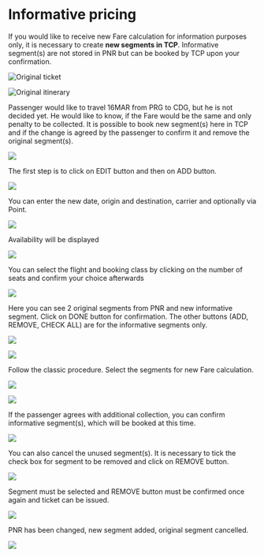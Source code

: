 # Informative pricing

If you would like to receive new Fare calculation for information purposes only, it is necessary to create **new segments in TCP**. Informative segment\(s\) are not stored in PNR but can be booked by TCP upon your confirmation.

![Original ticket](../.gitbook/assets/image%20%28104%29.png)

![Original itinerary](../.gitbook/assets/image%20%28180%29.png)

Passenger would like to travel 16MAR from PRG to CDG, but he is not decided yet. He would like to know, if the Fare would be the same and only penalty to be collected. It is possible to book new segment\(s\) here in TCP and if the change is agreed by the passenger to confirm it and remove the original segment\(s\).

![](../.gitbook/assets/image%20%28141%29.png)

The first step is to click on EDIT button and then on ADD button. 

![](../.gitbook/assets/image%20%28172%29.png)

You can enter the new date, origin and destination, carrier and optionally via Point.

![](../.gitbook/assets/image%20%28156%29.png)

Availability will be displayed

![](../.gitbook/assets/image%20%28123%29.png)

You can select the flight and booking class by clicking on the number of seats and confirm your choice afterwards

![](../.gitbook/assets/image%20%28184%29.png)

Here you can see 2 original segments from PNR and new informative segment. Click on DONE button for confirmation. The other buttons \(ADD, REMOVE, CHECK ALL\) are for the informative segments only.

![](../.gitbook/assets/image%20%28145%29.png)



![](../.gitbook/assets/image%20%28100%29.png)

Follow the classic procedure. Select the segments for new Fare calculation.

![](../.gitbook/assets/image%20%28154%29.png)

![](../.gitbook/assets/image%20%28179%29.png)

If the passenger agrees with additional collection, you can confirm informative segment\(s\), which will be booked at this time.

![](../.gitbook/assets/image%20%28140%29.png)

You can also cancel the unused segment\(s\). It is necessary to tick the check box for segment to be removed and click on REMOVE button.

![](../.gitbook/assets/image%20%28168%29.png)

Segment must be selected and REMOVE button must be confirmed once again and ticket can be issued.

![](../.gitbook/assets/image%20%28118%29.png)

PNR has been changed, new segment added, original segment cancelled.

![](../.gitbook/assets/image%20%28134%29.png)

